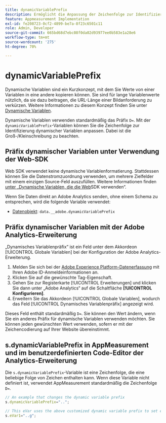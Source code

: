 ```yaml
---
title: dynamicVariablePrefix
description: Ermöglicht die Anpassung der Zeichenfolge zur Identifizierung dynamischer Variablen.
feature: Appmeasurement Implementation
exl-id: fe208723-0cf2-4899-be7a-8f23c6501c11
role: Admin, Developer
source-git-commit: 665bd68d7ebc08f0da02d93977ee0b583e1a28e6
workflow-type: tm+mt
source-wordcount: '275'
ht-degree: 70%

---
```


# dynamicVariablePrefix

Dynamische Variablen sind ein Kurzkonzept, mit dem Sie Werte von einer Variablen in eine andere kopieren können. Sie sind für lange Variablenwerte nützlich, da sie dazu beitragen, die URL-Länge einer Bildanforderung zu verkürzen. Weitere Informationen zu diesem Konzept finden Sie unter [Dynamische Variablen](../page-vars/dynamic-variables.md).

Dynamische Variablen verwenden standardmäßig das Präfix `D=`. Mit der `dynamicVariablePrefix`-Variablen können Sie die Zeichenfolge zur Identifizierung dynamischer Variablen anpassen. Dabei ist die Groß-/Kleinschreibung zu beachten.

## Präfix dynamischer Variablen unter Verwendung der Web-SDK

Web SDK verwendet keine dynamische Variablenformatierung. Stattdessen können Sie die Datenstromzuordnung verwenden, um mehrere Zielfelder mit einem einzigen Source-Feld auszufüllen. Weitere Informationen finden [&#x200B; unter „Dynamische Variablen, die die Web](../page-vars/dynamic-variables.md#dynamic-variables-using-the-web-sdk)SDK verwenden“.

Wenn Sie Daten direkt an Adobe Analytics senden, ohne einem Schema zu entsprechen, wird die folgende Variable verwendet:

* [Datenobjekt](/help/implement/aep-edge/data-var-mapping.md): `data.__adobe.dynamicVariablePrefix`

## Präfix dynamischer Variablen mit der Adobe Analytics-Erweiterung

„Dynamisches Variablenpräfix“ ist ein Feld unter dem Akkordeon [!UICONTROL Globale Variablen] bei der Konfiguration der Adobe Analytics-Erweiterung.

1. Melden Sie sich bei der [Adobe Experience Platform-Datenerfassung](https://experience.adobe.com/data-collection) mit Ihren Adobe ID-Anmeldeinformationen an.
1. Klicken Sie auf die gewünschte Tag-Eigenschaft.
1. Gehen Sie zur Registerkarte [!UICONTROL Erweiterungen] und klicken Sie dann unter „Adobe Analytics“ auf die Schaltfläche **[!UICONTROL Konfigurieren]**.
1. Erweitern Sie das Akkordeon [!UICONTROL Globale Variablen], wodurch das Feld [!UICONTROL Dynamisches Variablenpräfix] angezeigt wird.

Dieses Feld enthält standardmäßig `D=`. Sie können den Wert ändern, wenn Sie ein anderes Präfix für dynamische Variablen verwenden möchten. Sie können jeden gewünschten Wert verwenden, sofern er mit der Zeichencodierung auf Ihrer Website übereinstimmt.

## s.dynamicVariablePrefix in AppMeasurement und im benutzerdefinierten Code-Editor der Analytics-Erweiterung

Die `s.dynamicVariablePrefix`-Variable ist eine Zeichenfolge, die eine beliebige Folge von Zeichen enthalten kann. Wenn diese Variable nicht definiert ist, verwendet AppMeasurement standardmäßig die Zeichenfolge `D=`.

```js
// An example that changes the dynamic variable prefix
s.dynamicVariablePrefix="..";

// This eVar uses the above customized dynamic variable prefix to set eVar to page URL
s.eVar1="..g";
```
